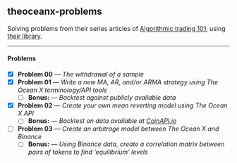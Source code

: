 ## theoceanx-problems

Solving problems from their series articles of [Algorithmic trading 101](https://medium.com/the-ocean-x/algorithmic-trading-101-the-syllabus-1605b9f8cbe6), using [their library](https://github.com/TheOceanX/theoceanx-javascript).

---

#### Problems

*   [x] **Problem 00** — _The withdrawal of a sample_
*   [x] **Problem 01** — _Write a new MA, AR, and/or ARMA strategy using The Ocean X terminology/API tools_
    *   [ ] **Bonus:** — _Backtest against publicly available data_
*   [x] **Problem 02** — _Create your own mean reverting model using The Ocean X API_
    *   [ ] **Bonus:** — _Backtest on data available at [CoinAPI.io](https://www.coinapi.io/)_
*   [ ] **Problem 03** — _Create an arbitrage model between The Ocean X and Binance_
    *   [ ] **Bonus:** — _Using Binance data, create a correlation matrix between pairs of tokens to find ‘equilibrium’ levels_
